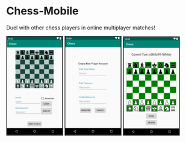 # Chess-Mobile
<p>Duel with other chess players in online multiplayer matches!</p>
<p>
<img src="https://github.com/jprsd/Chess-Mobile/blob/master/Start.JPG" alt="App start screen" width="30%" height="30%">
<img src="https://github.com/jprsd/Chess-Mobile/blob/master/Register.JPG" alt="New user registration screen" width="30%" height="30%">
<img src="https://github.com/jprsd/Chess-Mobile/blob/master/Duel.JPG" alt="Chess duel screenshot" width="30%" height="30%">
</p>
